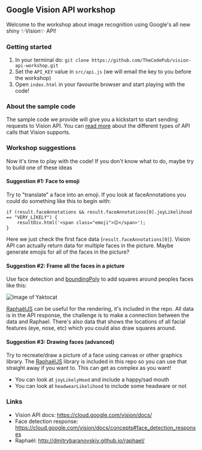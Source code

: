## Google Vision API workshop
Welcome to the workshop about image recognition using Google's all new shiny :sparkles:Vision:sparkles:  API!

### Getting started

1. In your terminal do: `git clone https://github.com/TheCodePub/vision-api-workshop.git`
1. Set the `API_KEY` value in  `src/api.js` (we will email the key to you before the workshop)
1. Open `index.html` in your favourite browser and start playing with the code!


### About the sample code

The sample code we provide will give you a kickstart to start sending requests to Vision API. You can [read more](https://cloud.google.com/vision/docs/concepts#types_of_vision_api_requests) about the different types of API calls that Vision supports.

### Workshop suggestions

Now it's time to play with the code! If you don't know what to do, maybe try to build one of these ideas

#### Suggestion #1: Face to emoji

Try to "translate" a face into an emoji. If you look at faceAnnotations you could do something like this to begin with:

    if (result.faceAnnotations && result.faceAnnotations[0].joyLikelihood == "VERY_LIKELY") {
        resultDiv.html('<span class="emoji">😊</span>');
    }

Here we just check the first face data (`result.faceAnnotations[0]`). Vision API can actually return data for multiple faces in the picture. Maybe generate emojis for all of the faces in the picture?

#### Suggestion #2: Frame all the faces in a picture

Use face detection and [boundingPoly](https://cloud.google.com/vision/reference/rest/v1/images/annotate#FaceAnnotation) to add squares around peoples faces like this:

![Image of Yaktocat](http://cloudmesh.github.io/introduction_to_cloud_computing/_images/face-detection-people.jpg)

[RaphaëlJS](http://dmitrybaranovskiy.github.io/raphael/) can be useful for the rendering, it's included in the repo. All data is in the API response, the challenge is to make a connection between the data and Raphael. There's also data that shows the locations of all facial features (eye, nose, etc) which you could also draw squares around.

#### Suggestion #3: Drawing faces (advanced)
Try to recreate/draw a picture of a face using canvas or other graphics library. The [RaphaëlJS](http://dmitrybaranovskiy.github.io/raphael/) library is included in this repo so you can use that straight away if you want to. This can get as complex as you want!

 * You can look at `joyLikelyHood` and include a happy/sad mouth
 * You can look at `headwearLikelihood` to include some headware or not


### Links

* Vision API docs: https://cloud.google.com/vision/docs/
* Face detection response: https://cloud.google.com/vision/docs/concepts#face_detection_responses
* Raphaël: http://dmitrybaranovskiy.github.io/raphael/
